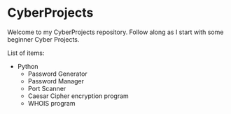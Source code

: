 # CyberProjects
Welcome to my CyberProjects repository.
Follow along as I start with some beginner Cyber Projects.

List of items:
- Python
  - Password Generator
  - Password Manager
  - Port Scanner
  - Caesar Cipher encryption program
  - WHOIS program
